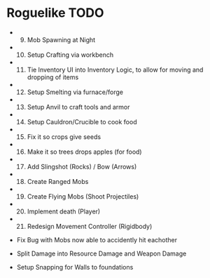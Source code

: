 # Roguelike TODO

[//]: # (- Fix AI Pathfinding not functioning.)
[//]: # (- Tie in Loot Tables)
[//]: # (- Setup Mobs Targeting Builds as well)
[//]: # (- 1. Tie in stats to inventory stats display)
[//]: # (- 2. Setup Chat Feed for picking up powerups ex: Loganphx picked up Extra Jump)
[//]: # (- 3. Setup INCREASE_HEALTH, INCREASE_STAMINA, SLOW_HUNGER, and EXTRA_MELEE_DAMAGE Powerups)
[//]: # (- 4. Setup Health Regen + Shield Regen &#40;Player&#41;)
[//]: # (- 5. Health Bar for Entities )
[//]: # (- 6. Setup Player Equipment Component)
[//]: # (- 7. Tie in Equipment UI)
[//]: # (- 8. Day/Night Cycle &#40;Probably Jupiter&#41;)
- 9. Mob Spawning at Night
- 10. Setup Crafting via workbench
- 11. Tie Inventory UI into Inventory Logic, to allow for moving and dropping of items
- 12. Setup Smelting via furnace/forge
- 13. Setup Anvil to craft tools and armor
- 14. Setup Cauldron/Crucible to cook food
- 15. Fix it so crops give seeds
- 16. Make it so trees drops apples (for food)
- 17. Add Slingshot (Rocks) / Bow (Arrows)
- 18. Create Ranged Mobs
- 19. Create Flying Mobs (Shoot Projectiles)
- 20. Implement death (Player)
- 21. Redesign Movement Controller (Rigidbody)

- Fix Bug with Mobs now able to accidently hit eachother
- Split Damage into Resource Damage and Weapon Damage
- Setup Snapping for Walls to foundations